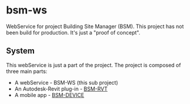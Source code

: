 # bsm-ws

WebService for project Building Site Manager (BSM).
This project has not been build for production. It's just a "proof of concept".

## System

This webService is just a part of the project. The project is composed of three main parts:
- A webService - BSM-WS (this sub project)
- An Autodesk-Revit plug-in - [BSM-RVT](https://github.com/abFribourg/BSM-RVT)
- A mobile app - [BSM-DEVICE](https://github.com/abFribourg/BSM-DEVICE)